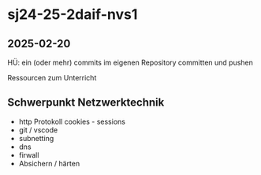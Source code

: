 # sj24-25-2daif-nvs1

## 2025-02-20

HÜ: ein (oder mehr) commits im eigenen Repository
committen und pushen

Ressourcen zum Unterricht

## Schwerpunkt Netzwerktechnik

- http Protokoll cookies - sessions
- git / vscode
- subnetting
- dns
- firwall
- Absichern / härten

